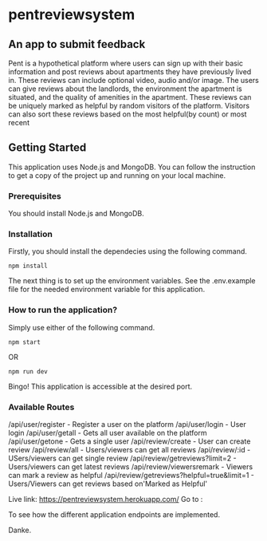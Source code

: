 # pentreviewsystem

## An app to submit feedback 

Pent is a hypothetical platform where users can sign up with their basic information and post reviews about apartments they have previously lived in. These reviews can include optional video, audio and/or image. The users can give reviews about the landlords, the environment the apartment is situated, and the quality of amenities in the apartment. These reviews can be uniquely marked as helpful by random visitors of the platform. Visitors can also sort these reviews based on the most helpful(by count) or most recent

## Getting Started

This application uses Node.js and MongoDB. You can follow the instruction to get a copy of the project up and running on your local machine.

### Prerequisites

You should install Node.js and MongoDB.

### Installation

Firstly, you should install the dependecies using the following command.

````
npm install
````

The next thing is to set up the environment variables. See the .env.example file for the needed environment variable for this application.

### How to run the application?

Simply use either of the following command.

````
npm start
````

OR 

````
npm run dev
````

Bingo! This application is accessible at the desired port.

### Available Routes

/api/user/register - Register a user on the platform
/api/user/login - User login
/api/user/getall - Gets all user available on the platform
/api/user/getone - Gets a single user
/api/review/create - User can create review
/api/review/all - Users/viewers can get all reviews
/api/review/:id - USers/viewers can get single review
/api/review/getreviews?limit=2 - Users/viewers can get latest reviews
/api/review/viewersremark - Viewers can mark a review as helpful
/api/review/getreviews?helpful=true&limit=1 - Users/Viewers can get reviews based on'Marked as Helpful'



Live link: https://pentreviewsystem.herokuapp.com/
Go to :

To see how the different application endpoints are implemented.

Danke.
